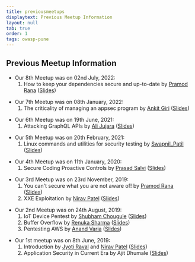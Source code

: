 ```yaml
---
title: previousmeetups
displaytext: Previous Meetup Information
layout: null
tab: true
order: 1
tags: owasp-pune
---
```


Previous Meetup Information
---------------------------------------

- Our 8th Meetup was on 02nd July, 2022:
    1. How to keep your dependencies secure and up-to-date by [Pramod Rana](https://twitter.com/iamvarchashva) ([Slides](meetups/2022/July/dependency_security.pdf))


<!-- end list -->

- Our 7th Meetup was on 08th January, 2022:
    1. The criticality of managing an appsec program by [Ankit Giri](https://twitter.com/aankitgiri) ([Slides](https://prezi.com/view/ec9KRdlX3s2qkZJa6VKt/))


<!-- end list -->

- Our 6th Meetup was on 19th June, 2021:
    1. Attacking GraphQL APIs by [Ali Jujara](https://twitter.com/alijujara7) ([Slides](meetups/2021/June/Attacking%20GraphQL%20APIs.pptx))


<!-- end list -->

- Our 5th Meetup was on 20th February, 2021:
    1. Linux commands and utilities for security testing by [Swapnil_Patil](https://twitter.com/sw4pn1lp) ([Slides](meetups/2021/February/Linux_commands_and_utilities_for_security_testing_by_Swapnil_Patil.pdf))


<!-- end list -->

- Our 4th Meetup was on 11th January, 2020:
    1. Secure Coding Proactive Controls by [Prasad
       Salvi](https://twitter.com/prasad_salvi) ([Slides](meetups/2020/January/Secure_Coding_Proactive_Controls-Prasad_Salvi.pdf))

<!-- end list -->
  
- Our 3rd Meetup was on 23rd November, 2019:
    1.  You can't secure what you are not aware of\! by [Pramod
        Rana](https://twitter.com/iamvarchashva)
        ([Slides](meetups/2019/November/Let’s%20Map%20Your%20Network_OWASP_23.11.2019%20(1).pdf))
    2.  XXE Exploitation by [Nirav
        Patel](https://twitter.com/nirav4peace)
        ([Slides](meetups/2019/November/XXE_Exploitation.pdf))

<!-- end list -->

- Our 2nd Meetup was on 24th August, 2019:
    1.  IoT Device Pentest by [Shubham
        Chougule](https://twitter.com/shubhamtc)
        ([Slides](meetups/2019/August/IoT_Device_Pentest_by_Shubham_Chougule.pdf))
    2.  Buffer Overflow by [Renuka
        Sharma](https://twitter.com/renusharma3031)
        ([Slides](meetups/2019/August/Buffer_overflow_by_Renuka_Sharma.pdf))
    3.  Pentesting AWS by [Anand Varia](https://twitter.com/_0xVariable)
        ([Slides](meetups/2019/August/Pentesting_AWS_by_Anand_Varia.pdf))

<!-- end list -->
        
- Our 1st meetup was on 8th June, 2019:
    1.  Introduction by [Jyoti Raval](https://twitter.com/JenyRaval) and
        [Nirav Patel](https://twitter.com/niravvhackky)
        ([Slides](meetups/2019/June/1._OWASP_Pune_First_Meetup.pdf))
    2.  Application Security in Current Era by Ajit Dhumale
        ([Slides](meetups/2019/June/Application_Security_in_Current_Era_-_Ajit_Dhumale.pdf))
